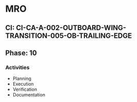 # MRO

## CI: CI-CA-A-002-OUTBOARD-WING-TRANSITION-005-OB-TRAILING-EDGE
## Phase: 10

### Activities
- Planning
- Execution
- Verification
- Documentation
